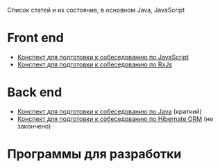 Список статей и их состояние, в основном Java, JavaScript

# Front end
* [Конспект для подготовки к собеседованию по JavaScript](src/0_front_end/10_js_synopsis.md)
* [Конспект для подготовки к собеседованию по RxJs](src/0_front_end/5_RxJS.md)

# Back end
* [Конспект для подготовки к собеседованию по Java](src/1_back_end/10_js_synopsis.md) (краткий)
* [Конспект для подготовки к собеседованию по Hibernate ORM](src/1_back_end/3_hibernate_synopsis.md) (не закончено)

# Программы для разработки